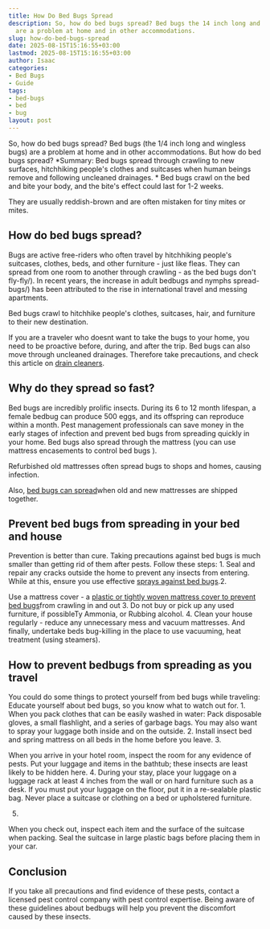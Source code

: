 ```yaml
---
title: How Do Bed Bugs Spread
description: So, how do bed bugs spread? Bed bugs the 14 inch long and wingless bugs
  are a problem at home and in other accommodations.
slug: how-do-bed-bugs-spread
date: 2025-08-15T15:16:55+03:00
lastmod: 2025-08-15T15:16:55+03:00
author: Isaac
categories:
- Bed Bugs
- Guide
tags:
- bed-bugs
- bed
- bug
layout: post
---
```

So, how do bed bugs spread? Bed bugs (the 1/4 inch long and wingless bugs) are a problem at home and in other accommodations. But how do bed bugs spread? *Summary: Bed bugs spread through crawling to new surfaces, hitchhiking people's clothes and suitcases when human beings remove and following uncleaned drainages. * Bed bugs crawl on the bed and bite your body, and the bite's effect could last for 1-2 weeks.

They are usually reddish-brown and are often mistaken for tiny mites or mites.

##  How do bed bugs spread?

Bugs are active free-riders who often travel by hitchhiking people's suitcases, clothes, beds, and other furniture - just like fleas. They can spread from one room to another through crawling - as the bed bugs don't fly-fly/). In recent years, the increase in adult bedbugs and nymphs spread-bugs/) has been attributed to the rise in international travel and messing apartments.

Bed bugs crawl to hitchhike people's clothes, suitcases, hair, and furniture to their new destination.

If you are a traveler who doesnt want to take the bugs to your home, you need to be proactive before, during, and after the trip. Bed bugs can also move through uncleaned drainages. Therefore take precautions, and check this article on [drain cleaners](https://pestpolicy.com/best-drain-cleaner//).

##  Why do they spread so fast?

Bed bugs are incredibly prolific insects. During its 6 to 12 month lifespan, a female bedbug can produce 500 eggs, and its offspring can reproduce within a month. Pest management professionals can save money in the early stages of infection and prevent bed bugs from spreading quickly in your home. Bed bugs also spread through the mattress (you can use mattress encasements to control bed bugs ).

Refurbished old mattresses often spread bugs to shops and homes, causing infection.

Also, [bed bugs can spread](https://pestpolicy.com/bed-bugs-vs-mites/)when old and new mattresses are shipped together.

##  Prevent bed bugs from spreading in your bed and house

Prevention is better than cure. Taking precautions against bed bugs is much smaller than getting rid of them after pests. Follow these steps: 1. Seal and repair any cracks outside the home to prevent any insects from entering. While at this, ensure you use effective [sprays against bed bugs](https://pestpolicy.com/best-bed-bug-spray/).2.

Use a mattress cover - a [plastic or tightly woven mattress cover to prevent bed bugs](https://pestpolicy.com/can-bed-bugs-climb-metal-or-plastic/)from crawling in and out 3. Do not buy or pick up any used furniture, if possibleTy Ammonia, or Rubbing alcohol. 4. Clean your house regularly - reduce any unnecessary mess and vacuum mattresses. And finally, undertake beds bug-killing in the place to use vacuuming, heat treatment (using steamers).

##  How to prevent bedbugs from spreading as you travel

You could do some things to protect yourself from bed bugs while traveling: Educate yourself about bed bugs, so you know what to watch out for. 1. When you pack clothes that can be easily washed in water: Pack disposable gloves, a small flashlight, and a series of garbage bags. You may also want to spray your luggage both inside and on the outside. 2. Install insect bed and spring mattress on all beds in the home before you leave. 3.

When you arrive in your hotel room, inspect the room for any evidence of pests. Put your luggage and items in the bathtub; these insects are least likely to be hidden here. 4. During your stay, place your luggage on a luggage rack at least 4 inches from the wall or on hard furniture such as a desk. If you must put your luggage on the floor, put it in a re-sealable plastic bag. Never place a suitcase or clothing on a bed or upholstered furniture.

5.

When you check out, inspect each item and the surface of the suitcase when packing. Seal the suitcase in large plastic bags before placing them in your car.

##  Conclusion

If you take all precautions and find evidence of these pests, contact a licensed pest control company with pest control expertise. Being aware of these guidelines about bedbugs will help you prevent the discomfort caused by these insects.
